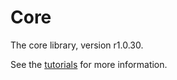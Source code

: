 # Core

The core library, version r1.0.30.

See the [tutorials](tutorials/index.md) for more information.
